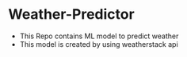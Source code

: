 # Weather-Predictor
- This Repo contains ML model to predict weather
- This model is created by using weatherstack api
